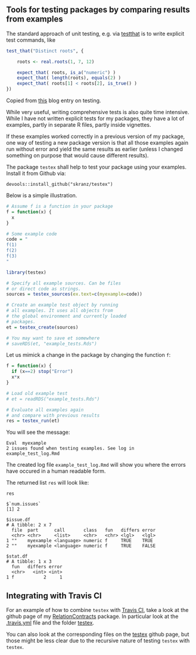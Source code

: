 ## Tools for testing packages by comparing results from examples

The standard approach of unit testing, e.g. via [testthat](https://testthat.r-lib.org/) is to write explicit test commands, like

```r
test_that("Distinct roots", {

    roots <- real.roots(1, 7, 12)

    expect_that( roots, is_a("numeric") )
    expect_that( length(roots), equals(2) )
    expect_that( roots[1] < roots[2], is_true() )
})
```
Copied from [this](https://www.johndcook.com/blog/2013/06/12/example-of-unit-testing-r-code-with-testthat/) blog entry on testing.

While very useful, writing comprehensive tests is also quite time intensive. While I have not written explicit tests for my packages, they have a lot of examples, partly in separate R files, partly inside vignettes.

If these examples worked correctly in a previous version of my package, one way of testing a new package version is that all those examples again run without error and yield the same results as earlier (unless I changed something on purpose that would cause different results).

The package `testex` shall help to test your package using your examples. Install it from Github via:

```
devools::install_github("skranz/testex")
```

Below is a simple illustration. 


```r
# Assume f is a function in your package
f = function(x) {
  x
}

# Some example code
code = "
f(1)
f(2)
f(3)
"

library(testex)

# Specify all example sources. Can be files
# or direct code as strings.
sources = testex_sources(ex.text=c(myexample=code))

# Create an example test object by running
# all examples. It uses all objects from
# the global environment and currently loaded
# packages.
et = testex_create(sources)

# You may want to save et somewhere
# saveRDS(et, "example_tests.Rds")
```

Let us mimick a change in the package by changing the function `f`:


```r
f = function(x) {
  if (x==2) stop("Error")
  x*x
}

# Load old example test
# et = readRDS("example_tests.Rds")

# Evaluate all examples again
# and compare with previous results
res = testex_run(et)
```

You will see the message:
```
Eval  myexample
2 issues found when testing examples. See log in
example_test_log.Rmd
```
The created log file `example_test_log.Rmd` will show you where the errors have occured in a human readable form.

The returned list `res` will look like:
```
res

$`num.issues`
[1] 2

$issue.df
# A tibble: 2 x 7
  file  part      call       class   fun   differs error
  <chr> <chr>     <list>     <chr>   <chr> <lgl>   <lgl>
1 ""    myexample <language> numeric f     TRUE    TRUE 
2 ""    myexample <language> numeric f     TRUE    FALSE

$stat.df
# A tibble: 1 x 3
  fun   differs error
  <chr>   <int> <int>
1 f           2     1
```

## Integrating with Travis CI

For an example of how to combine `testex` with [Travis CI](https://docs.travis-ci.com/user/languages/r/), take a look at the github page of my [RelationContracts](https://github.com/skranz/RelationalContracts) package. In particular look at the [.travis.yml](https://github.com/skranz/RelationalContracts/blob/master/.travis.yml) file and the folder [testex](https://github.com/skranz/RelationalContracts/tree/master/testex).

You can also look at the corresponding files on the [testex](https://github.com/skranz/testex) github page, but those might be less clear due to the recursive nature of testing `testex` with `testex`.
